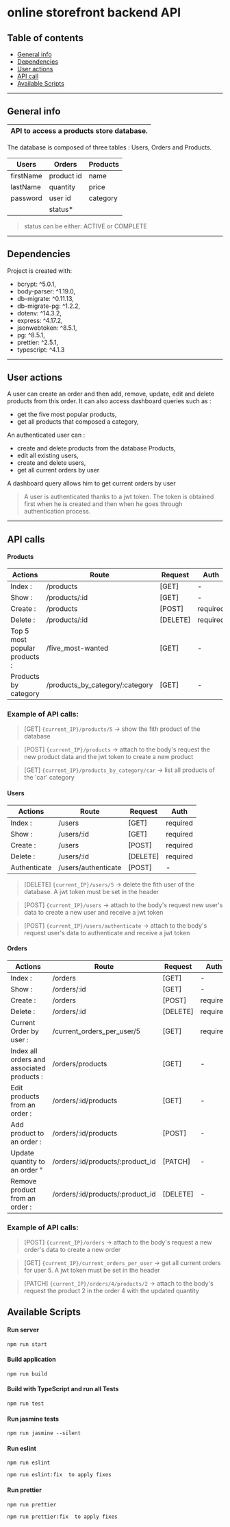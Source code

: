 # online storefront backend API

## Table of contents

* [General info](#general-info)
* [Dependencies](#dependencies)
* [User actions](#users-action)
* [API call](#api-call)
* [Available Scripts](#available-scripts)
---

## General info

|    API to access a products store database. |
| :------------- |

The database is composed of three tables  : Users,  Orders and Products.

|  Users |  Orders |  Products  |
| ------------- |-------------| -----|
|   firstName   |   product id      |   name        |
|   lastName    |   quantity        |   price       |
|   password    |   user id         |   category    |
|               |   status*         |               |

> status can be either: ACTIVE or COMPLETE


---

## Dependencies

Project is created with:
* bcrypt: ^5.0.1,
* body-parser: ^1.19.0,
* db-migrate: ^0.11.13,
* db-migrate-pg: ^1.2.2,
* dotenv: ^14.3.2,
* express: ^4.17.2,
* jsonwebtoken: ^8.5.1,
* pg: ^8.5.1,
* prettier: ^2.5.1,
* typescript: ^4.1.3
---

## User actions

A user can create an order and then add, remove, update, edit and delete products from this order.
It can also access dashboard queries such as :
- get the five most popular products,
- get all products that composed a category,

An authenticated user can : 

- create and delete products from the database Products, 
- edit all existing users,
- create and delete users,
- get all current orders by user

A dashboard query allows him to get current orders by user

> A user is authenticated thanks to a jwt token. The token is obtained first when he is created and then when he goes through authentication process.
---


## API calls

#### Products

|  Actions |  Route |  Request  | Auth |
| ------------- |-------------| -----|-----|
|  Index :       | /products  | [GET]  |  -  |
|  Show :        | /products/:id | [GET]  |  -  |
|  Create :  | /products  | [POST]  |  required  |
|  Delete :  | /products/:id |  [DELETE]  |  required  |
|  Top 5 most popular products :  |  /five_most-wanted  | [GET]  |  -  |
|  Products by category | /products_by_category/:category  |  [GET]  |  -  |

### Example of API calls:

>[GET] `{current_IP}/products/5`                ->    show the fith product of the database

>[POST] `{current_IP}/products`                 ->    attach to the body's request the new product data and the jwt token to create a new product 

>[GET] `{current_IP}/products_by_category/car`  ->    list all products of the 'car' category

#### Users

|  Actions |  Route |  Request  | Auth |
| ------------- |-------------| -----|-----|
|  Index :       | /users  | [GET]  |  required  |
|  Show :        | /users/:id | [GET]  |  required  |
|  Create :  | /users  | [POST]  |  required  |
|  Delete :  | /users/:id |  [DELETE]  |  required  |
|  Authenticate  |  /users/authenticate  |  [POST]  |  -  |

>[DELETE] `{current_IP}/users/5`                ->    delete the fith user of the database. A jwt token must be set in the header

>[POST] `{current_IP}/users`                    ->    attach to the body's request new user's data to create a new user and receive a jwt token

>[POST] `{current_IP}/users/authenticate`       ->    attach to the body's request user's data to authenticate and receive a jwt token 


#### Orders

|  Actions |  Route |  Request  | Auth |
| ------------- |-------------| -----|-----|
|  Index :       | /orders  | [GET]  |  -  |
| Show :        | /orders/:id | [GET]  |  -  |
|  Create :  | /orders  | [POST]  |  required  |
|  Delete :  | /orders/:id |  [DELETE]  |  required  |
|  Current Order by user : | /current_orders_per_user/5  | [GET]  |  required  |
|  Index all orders and associated products :  |  /orders/products  |  [GET]  |  -  |
|  Edit products from an order :   |  /orders/:id/products  |  [GET]  |  -  |
|  Add product to an order : |  /orders/:id/products  |  [POST]  |  -  |
|  Update quantity to an order "  |  /orders/:id/products/:product_id  |  [PATCH]  |  -  |
|  Remove product  from an order : |  /orders/:id/products/:product_id  |  [DELETE]  |  -  |


### Example of API calls:

>[POST] `{current_IP}/orders`                                 ->    attach to the body's request a new order's data to create a new order

>[GET] `{current_IP}/current_orders_per_user`                 ->    get all current orders for user 5. A jwt token must be set in the header

>[PATCH] `{current_IP}/orders/4/products/2`                   ->    attach to the body's request the product 2 in the order 4 with the updated quantity


## Available Scripts

#### Run server
`npm run start`

#### Build application
`npm run build`

#### Build with TypeScript and run all Tests
`npm run test`

#### Run jasmine tests
`npm run jasmine --silent`

#### Run eslint
`npm run eslint`

`npm run eslint:fix  to apply fixes`

#### Run prettier
`npm run prettier`

`npm run prettier:fix  to apply fixes`
```





